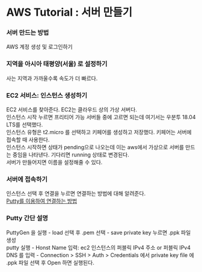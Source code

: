 # AWS Tutorial : 서버 만들기

### 서버 만드는 방법
AWS 계정 생성 및 로그인하기
  
  
### 지역을 아시아 태평양(서울) 로 설정하기  
 사는 지역과 가까울수록 속도가 더 빠르다.  
  
  
### EC2 서비스: 인스턴스 생성하기  
 EC2 서비스를 찾아준다. EC2는 클라우드 상의 가상 서버다.  
 인스턴스 시작 누르면 프리티어 가능 서버들 중에 고르면 되는데 여기서는 우분투 18.04 LTS를 선택했다.  
 인스턴스 유형은 t2.micro 를 선택하고 키페어를 생성하고 저장했다. 키페어는 서버에 접속할 때 사용한다.  
 인스턴스 시작하면 상태가 pending으로 나오는데 이는 aws에서 가상으로 서버를 만드는 중임을 나타낸다. 기다리면 running 상태로 변경된다.  
 서버가 만들어지면 이름을 설정해줄 수 있다.  
 
 
### 서버에 접속하기   
 인스턴스 선택 후 연결을 누르면 연결하는 방법에 대해 알려준다.  
 [Putty를 이용하여 연결하는 방법](https://docs.aws.amazon.com/ko_kr/AWSEC2/latest/UserGuide/putty.html)  
 

### Putty 간단 설명
 PuttyGen 을 실행 - load 선택 후 .pem 선택 - save private key 누르면 .ppk 파일 생성  
 putty 실행 - Honst Name 입력: ec2 인스턴스의 퍼블릭 IPv4 주소 or 퍼블릭 IPv4 DNS 를 입력 -  Connection > SSH > Auth > Credentials 에서 private key file 에 .ppk 파일 선택 후 Open 하면 실행된다.  
 
